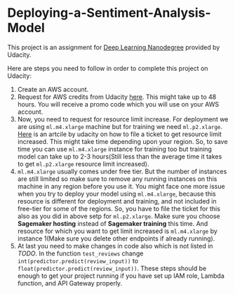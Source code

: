 # Deploying-a-Sentiment-Analysis-Model
This project is an assignment for [Deep Learning Nanodegree](https://www.udacity.com/course/deep-learning-nanodegree--nd101) provided by Udacity.

Here are steps you need to follow in order to complete this project on Udacity:
1) Create an AWS account.
2) Request for AWS credits from Udacity [here](https://udacity.zendesk.com/hc/en-us/articles/360004885031-How-do-I-get-AWS-credit-). This might take up to 48 hours. You will receive a promo code which you will use on your AWS account.
3) Now, you need to request for resource limit increase. For deployment we are using `ml.m4.xlarge` machine but for training we need `ml.p2.xlarge`. [Here](https://udacity.zendesk.com/hc/en-us/articles/360037696812-How-do-I-request-a-limit-increase-for-my-p2-xlarge-instance-) is an artcile by udacity on how to file a ticket to get resource limit increased. This might take time depending upon your region. So, to save time you can use `ml.m4.xlarge` instance for training too but training model can take up to 2-3 hours(Still less than the average time it takes to get `ml.p2.xlarge` resource limit increased).
4) `ml.m4.xlarge` usually comes under free tier. But the number of instances are still limited so make sure to remove any running instances on this machine in any region before you use it. You might face one more issue when you try to deploy your model using `ml.m4.xlarge`, because this resource is different for deployment and training, and not included in free-tier for some of the regions. So, you have to file the ticket for this also as you did in above setp for `ml.p2.xlarge`. Make sure you choose **Sagemaker hosting** instead of **Sagemaker training** this time. And resource for which you want to get limit increased is `ml.m4.xlarge` by instance 1(Make sure you delete other endpoints if already running).
5) At last you need to make changes in code also which is not listed in *TODO*. In the function `test_reviews` change `int(predictor.predict(review_input))` to `float(predictor.predict(review_input))`. These steps should be enough to get your project running if you have set up IAM role, Lambda function, and API Gateway properly.
